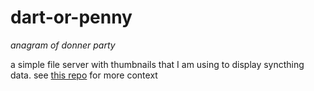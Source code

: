 # dart-or-penny

*anagram of donner party*

a simple file server with thumbnails that I am using to display syncthing data.
see [this repo](https://github.com/zphixon/server) for more context
